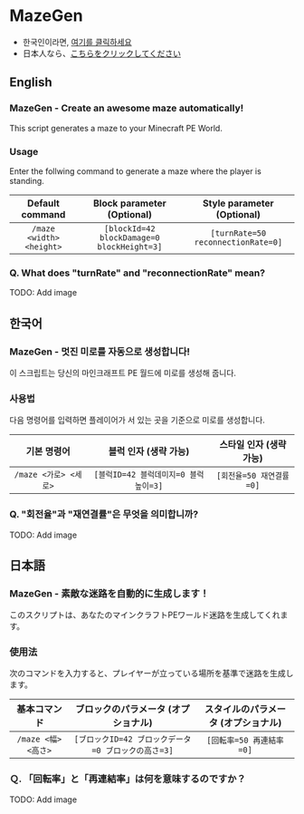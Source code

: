 # MazeGen
- 한국인이라면, [여기를 클릭하세요](MazeGen/README.md/#한국어)
- 日本人なら、[こちらをクリックしてください](MazeGen/README.md/#日本語)

## English
### MazeGen - Create an awesome maze automatically!

This script generates a maze to your Minecraft PE World.

### Usage
Enter the follwing command to generate a maze where the player is standing.

| Default command | Block parameter (Optional) | Style parameter (Optional) |
| :-----: | :------: | :----: |
| `/maze <width> <height>` | `[blockId=42 blockDamage=0 blockHeight=3]` | `[turnRate=50 reconnectionRate=0]` |

### Q. What does "turnRate" and "reconnectionRate" mean?
TODO: Add image

## 한국어
### MazeGen - 멋진 미로를 자동으로 생성합니다!

이 스크립트는 당신의 마인크래프트 PE 월드에 미로를 생성해 줍니다.

### 사용법
다음 명령어를 입력하면 플레이어가 서 있는 곳을 기준으로 미로를 생성합니다.

| 기본 명령어 | 블럭 인자 (생략 가능) | 스타일 인자 (생략 가능) |
| :-----: | :------: | :----: |
| `/maze <가로> <세로>` | `[블럭ID=42 블럭데미지=0 블럭높이=3]` | `[회전율=50 재연결률=0]` |

### Q. "회전율"과 "재연결률"은 무엇을 의미합니까?
TODO: Add image

## 日本語
### MazeGen - 素敵な迷路を自動的に生成します！

このスクリプトは、あなたのマインクラフトPEワールド迷路を生成してくれます。

### 使用法
次のコマンドを入力すると、プレイヤーが立っている場所を基準で迷路を生成します。

| 基本コマンド | ブロックのパラメータ (オプショナル) | スタイルのパラメータ (オプショナル) |
| :-----: | :------: | :----: |
| `/maze <幅> <高さ>` | `[ブロックID=42 ブロックデータ=0 ブロックの高さ=3]` | `[回転率=50 再連結率=0]` |

### Ｑ. 「回転率」と「再連結率」は何を意味するのですか？
TODO: Add image
